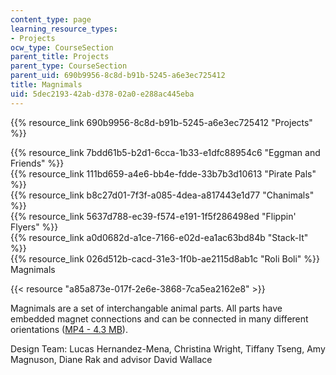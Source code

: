 ```yaml
---
content_type: page
learning_resource_types:
- Projects
ocw_type: CourseSection
parent_title: Projects
parent_type: CourseSection
parent_uid: 690b9956-8c8d-b91b-5245-a6e3ec725412
title: Magnimals
uid: 5dec2193-42ab-d378-02a0-e288ac445eba
---
```


{{% resource_link 690b9956-8c8d-b91b-5245-a6e3ec725412 "Projects" %}}

{{% resource_link 7bdd61b5-b2d1-6cca-1b33-e1dfc88954c6 "Eggman and Friends" %}}  
{{% resource_link 111bd659-a4e6-bb4e-fdde-33b7b3d10613 "Pirate Pals" %}}  
{{% resource_link b8c27d01-7f3f-a085-4dea-a817443e1d77 "Chanimals" %}}  
{{% resource_link 5637d788-ec39-f574-e191-1f5f286498ed "Flippin' Flyers" %}}  
{{% resource_link a0d0682d-a1ce-7166-e02d-ea1ac63bd84b "Stack-It" %}}  
{{% resource_link 026d512b-cacd-31e3-1f0b-ae2115d8ab1c "Roli Boli" %}}  
Magnimals

{{< resource "a85a873e-017f-2e6e-3868-7ca5ea2162e8" >}}

Magnimals are a set of interchangable animal parts. All parts have embedded magnet connections and can be connected in many different orientations ([MP4 - 4.3 MB](/ans7870/2/2.00b/s08/magnimals.mp4)).

Design Team: Lucas Hernandez-Mena, Christina Wright, Tiffany Tseng, Amy Magnuson, Diane Rak and advisor David Wallace